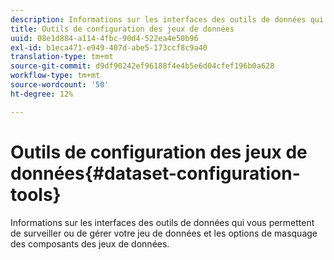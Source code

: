 ```yaml
---
description: Informations sur les interfaces des outils de données qui vous permettent de surveiller ou de gérer votre jeu de données et les options de masquage des composants des jeux de données.
title: Outils de configuration des jeux de données
uuid: 08e1d884-a114-4fbc-90d4-522ea4e50b96
exl-id: b1eca471-e949-407d-abe5-173ccf8c9a40
translation-type: tm+mt
source-git-commit: d9df90242ef96188f4e4b5e6d04cfef196b0a628
workflow-type: tm+mt
source-wordcount: '50'
ht-degree: 12%

---
```


# Outils de configuration des jeux de données{#dataset-configuration-tools}

Informations sur les interfaces des outils de données qui vous permettent de surveiller ou de gérer votre jeu de données et les options de masquage des composants des jeux de données.
